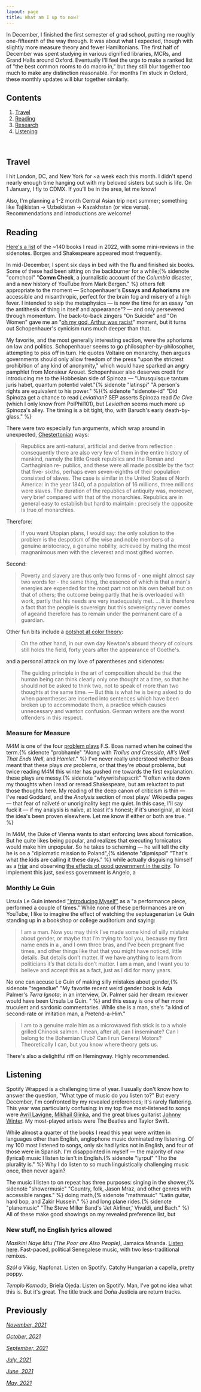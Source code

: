 ```yaml
---
layout: page
title: What am I up to now?
---
```


In December, I finished the first semester of grad school, putting me roughly one-fifteenth of the way through. It was about what I expected, though with slightly more measure theory and fewer Hamiltonians. The first half of December was spent studying in various dignified libraries, MCRs, and Grand Halls around Oxford. Eventually I'll feel the urge to make a ranked list of "the best common rooms to do macro in," but they still blur together too much to make any distinction reasonable. For months I'm stuck in Oxford, these monthly updates will  blur together similarly. 



## Contents
1. [Travel](#travel)
2. [Reading](#books)
4. [Research](#writing)
5. [Listening](#music)


  <br>
  
## Travel

I hit London, DC, and New York for ~a week each this month. I didn't spend nearly enough time hanging out with my beloved sisters but such is life. On 1 January, I fly to CDMX. If you'll be in the area, let me know! 

Also, I'm planning a 1-2 month Central Asian trip next summer; something like Tajikistan -> Uzbekistan -> Kazakhstan (or vice versa). Recommendations and introductions are welcome!

## Reading 

[Here's a list](https://jablevine.com/older/2022_books) of the ~140 books I read in 2022, with some mini-reviews in the sidenotes. Borges and Shakespeare appeared most frequently. 

In mid-December, I spent six days in bed with the flu and finished six books. Some of these had been sitting on the backburner for a while;{% sidenote "comchcol" "**Comm Check**, a journalistic account of the *Columbia* disaster, and a new history of YouTube from Mark Bergen." %} others felt appropriate to the moment — Schopenhauer's **Essays and Aphorisms** are accessible and misanthropic, perfect for the brain fog and misery of a high fever. I intended to skip the metaphysics — is now the time for an essay "on the antithesis of thing in itself and appearance"? — and only persevered through momentum. The back-to-back zingers "On Suicide" and "On Women" gave me an "[oh my god, Arthur was racist](https://youtu.be/wwDGm6JO4Lw?t=32)" moment, but it turns out Schopenhauer's cynicism runs much deeper than that. 

My favorite, and the most generally interesting section, were the aphorisms on law and politics. Schopenhauer seems to go philosopher-by-philosopher, attempting to piss off in turn. He quotes Voltaire on monarchy, then argues governments should only allow freedom of the press "upon the strictest prohibition of any kind of anonymity," which would have sparked an angry pamphlet from Monsieur Arouet. Schopenhauer also deserves credit for introducing me to the Hobbesian side of Spinoza — "Unusquisque tantum juris habet, quantum potentid valet."{% sidenote "latinspi" "A person's rights are equivalent to his power." %}{% sidenote "sidenote-id" "Did Spinoza get a chance to read *Leviathan*? SEP asserts Spinoza read *De Cive* (which I only know from PolPhil101), but *Leviathan* seems much more up Spinoza's alley. The timing is a bit tight, tho, with Baruch's early death-by-glass." %} 

There were two especially fun arguments, which wrap around in unexpected, [Chestertonian](https://twitter.com/stevenkaas/status/144899078222921729) ways: 

> Republics are anti-natural, artificial and derive from reflection : consequently there are also very few of them in the entire history of mankind, namely the little Greek republics and the Roman and Carthaginian re- publics, and these were all made possible by the fact that five- sixths, perhaps even seven-eighths of their population consisted of slaves. The case is similar in the United States of North America: in the year 1840, of a population of 16 millions, three millions were slaves. The duration of the republics of antiquity was, moreover, very brief compared with that of the monarchies. Republics are in general easy to establish but hard to maintain : precisely the opposite is true of monarchies.

Therefore: 

> If you want Utopian plans, I would say: the only solution to the problem is the despotism of the wise and noble members of a genuine aristocracy, a genuine nobility, achieved by mating the most magnanimous men with the cleverest and most gifted women. 

Second: 

> Poverty and slavery are thus only two forms of - one might almost say two words for - the same thing, the essence of which is that a man's energies are expended for the most part not on his own behalf but on that of others; the outcome being partly that he is overloaded with work, partly that his needs are very inadequately met.
> ...
> It is therefore a fact that the people is sovereign: but this sovereignty never comes of ageand therefore has to remain under the permanent care of a guardian.

Other fun bits include a [potshot at color theory](https://xkcd.com/1882/):

> On the other hand, in our own day Newton's absurd theory of colours still holds the field, forty years after the appearance of Goethe's.

and a personal attack on my love of parentheses and sidenotes:

> The guiding principle in the art of composition should be that the human being can think clearly only one thought at a time, so that he should not be asked to think two, not to speak of more than two thoughts at the same time. — But this is what he is being asked to do when parentheses are inserted into sentences which have been broken up to accommodate them, a practice which causes unnecessary and wanton confusion. German writers are the worst offenders in this respect.

### **Measure for Measure**

M4M is one of the four [problem plays](https://en.wikipedia.org/wiki/Shakespearean_problem_play) F.S. Boas named when he coined the term.{% sidenote "probhamle" "Along with *Troilus and Cressida*, *All's Well That Ends Well*, and *Hamlet*." %} I've never really understood whether Boas meant that these plays *are* problems, or that they're *about* problems, but twice reading M4M this winter has pushed me towards the first explanation: these plays are messy.{% sidenote "whywritshapscrit" "I often write down my thoughts when I read or reread Shakespeare, but am reluctant to put those thoughts here. My reading of the deep canon of criticism is thin — I've read Goddard, and the *Analysis* section of most plays' Wikipedia pages — that fear of naïveté or unoriginality kept me quiet. In this case, I'll say fuck it — if my analysis is naïve, at least it's honest; if it's unoriginal, at least the idea's been proven elsewhere. Let me know if either or both are true. " %} 

In M4M, the Duke of Vienna wants to start enforcing laws about fornication. But he quite likes being popular, and realizes that executing fornicators would make him unpopular. So he takes to scheming — he will tell the city he is on a "diplomatic mission to Poland",{% sidenote "dipmispol" "That's what the kids are calling it these days." %} while actually disguising himself as a [friar](https://chicagoreader.com/news-politics/into-the-friar/) and observing [the effects of good government in the city](https://artsandculture.google.com/asset/effects-of-good-government-in-the-city/WAFg-CSkcQJsMw?hl=en). To implement this just, sexless government is Angelo, a 



### Monthly Le Guin

Ursula Le Guin intended ["Introducing Myself"](https://languagelog.ldc.upenn.edu/myl/IntroducingMyself.html) as a "a performance piece, performed a couple of times." While none of these performances are on YouTube, I like to imagine the effect of watching the septuagenarian Le Guin standing up in a bookshop or college auditorium and saying: 

> I am a man. Now you may think I’ve made some kind of silly mistake about gender, or maybe that I’m trying to fool you, because my first name ends in a , and I own three bras, and I’ve been pregnant five times, and other things like that that you might have noticed, little details. But details don’t matter. If we have anything to learn from politicians it’s that details don’t matter. I am a man, and I want you to believe and accept this as a fact, just as I did for many years.

No one can accuse Le Guin of making silly mistakes about gender,{% sidenote "tegendlue" "My favorite recent weird gender book is Ada Palmer's *Terra Ignota*; in an interview, Dr. Palmer said her dream reviewer would have been Ursula Le Guin. " %} and this essay is one of her more truculent  and sardonic commentaries. While she is a man, she's "a kind of second-rate or imitation man, a Pretend-a-Him." 

> I am to a genuine male him as a microwaved fish stick is to a whole grilled Chinook salmon. I mean, after all, can I inseminate? Can I belong to the Bohemian Club? Can I run General Motors? Theoretically I can, but you know where theory gets us. 

There's also a delightful riff on Hemingway. Highly recommended.

## Listening

Spotify Wrapped is a challenging time of year. I usually don't know how to answer the question, "What type of music do you listen to?" But every December, I'm confronted by my revealed preferences; it's rarely flattering. This year was particularly confusing: in my top five most-listened to songs were [Avril Lavigne](https://open.spotify.com/track/6m0Dk7Cm7rWQLzCjeYIiIt?si=9e5ab85d2d544256), [Mikhail Glinka](https://open.spotify.com/track/19ocRIYxL4h6lKJFIxXnWF?si=3c0f13265ee9486d), and the great blues guitarist [Johnny Winter](https://open.spotify.com/track/2ufOnRuG6tOacEWlsI1JER?si=1662d6784cb64f68). My most-played artists were The Beatles and Taylor Swift. 

While almost a quarter of the books I read this year were written in languages other than English, anglophone music dominated my listening. Of my 100 most listened to songs, only six had lyrics not in English, and four of those were in Spanish. I'm disappointed in myself — the majority of *new* (lyrical) music I listen to isn't in English.{% sidenote "lyrpul" "Tho the plurality is." %} Why I do listen to so much linguistically challenging music once, then never again? 

The music I listen to on repeat has three purposes: singing in the shower,{% sidenote "showermusic" "Country, folk, Jason Mraz, and other genres with accessible ranges." %} doing math,{% sidenote "mathmsuic" "Latin guitar, hard bop, and Zakir Hussein." %} and long plane rides.{% sidenote "planemusic" "The Steve Miller Band's 'Jet Airliner,' Vivaldi, and Bach." %} All of these make good showings on my revealed preference list, but 

### New stuff, no English lyrics allowed

*Masikini Naye Mtu (The Poor are Also People)*, Jamaica Mnanda. [Listen here](https://jamaica.bandcamp.com/album/masikini-naye-mtu-the-poor-are-also-people). Fast-paced, political Senegalese music, with two less-traditional remixes. 

*Szól a Világ*, Napfonat. Listen on Spotify. Catchy Hungarian a capella, pretty poppy. 

*Templo Komodo*, Briela Ojeda. Listen on Spotify. Man, I've got no idea what this is. But it's great. The title track and Doña Justicia are return tracks.






## Previously

*[November, 2021](https://jablevine.com/older/november_2021)*

*[October, 2021](https://jablevine.com/older/october_2021)*

*[September, 2021](https://jablevine.com/older/september_2021)*

*[July, 2021](https://jablevine.com/older/july_2021)*

*[June, 2021](https://jablevine.com/older/june_2021)*

*[May, 2021](https://jablevine.com/older/may_2021)*




